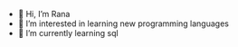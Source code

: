 - 👋 Hi, I’m Rana
- 👀 I’m interested in learning new programming languages
- 🌱 I’m currently learning sql


